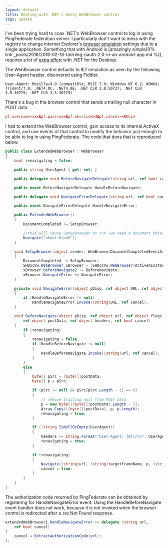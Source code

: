 ```yaml
---
layout: default
title: Dealing with .NET's messy WebBrowser control
tags: update
---
```


I've been trying hard to coax .NET's WebBrowser control to log in using PingFederate federation server. I particularly don't want to mess with the registry to change Internet Explorer's [browser emulation](https://msdn.microsoft.com/en-us/library/ee330730.aspx) settings due to a single application. Something that with Android is [amazingly simple]({% link _posts/2016/2016-02-18-tackling-oauth-2.0-in-an-android-app.md %}), requires a lot of [extra effort](http://stackoverflow.com/a/937636/1750924) with .NET for the Desktop.

The WebBrowser control defaults to IE7 emulation as seen by the following User-Agent header, discovered using Fiddler.

```text
User-Agent: Mozilla/4.0 (compatible; MSIE 7.0; Windows NT 6.2; WOW64; Trident/7.0; .NET4.0C; .NET4.0E; .NET CLR 2.0.50727; .NET CLR 3.0.30729; .NET CLR 3.5.30729)
```

There's a bug in the browser control that sends a trailing null character in POST data.

```conf
pf.username=xxx&pf.pass=xxx&pf.ok=clicked&pf.cancel=<NULL>
```

I had to extend the WebBrowser control, gain access to its internal ActiveX control, and use events of that control to modify the behavior just enough to be able to log in using PingFederate. The code that does that is reproduced below.

```c#
public class ExtendedWebBrowser : WebBrowser
{
    bool renavigating = false;

    public string UserAgent { get; set; }

    public delegate void BeforeNavigateDelegate(string url, ref bool cancel);

    public event BeforeNavigateDelegate HandleBeforeNavigate;

    public delegate void NavigateErrorDelegate(string url, ref bool cancel);

    public event NavigateErrorDelegate HandleNavigateError;

    public ExtendedWebBrowser()
    {
        DocumentCompleted += SetupBrowser;

        //this will cause SetupBrowser to run (we need a document object)
        Navigate("about:blank");
    }

    void SetupBrowser(object sender, WebBrowserDocumentCompletedEventArgs e)
    {
        DocumentCompleted -= SetupBrowser;
        SHDocVw.WebBrowser xBrowser = (SHDocVw.WebBrowser)ActiveXInstance;
        xBrowser.BeforeNavigate2 += BeforeNavigate;
        xBrowser.NavigateError += NavigateError;
    }

    private void NavigateError(object pDisp, ref object URL, ref object Frame, ref object StatusCode, ref bool Cancel)
    {
        if (HandleNavigateError != null)
            HandleNavigateError.Invoke((string)URL, ref Cancel);
    }

    void BeforeNavigate(object pDisp, ref object url, ref object flags, ref object targetFrameName,
        ref object postData, ref object headers, ref bool cancel)
    {
        if (renavigating)
        {
            renavigating = false;
            if (HandleBeforeNavigate != null)
            {
                HandleBeforeNavigate.Invoke((string)url, ref cancel);
            }
        }
        else
        {
            byte[] pSrc = (byte[])postData;
            byte[] p = pSrc;

            if (pSrc != null && pSrc[pSrc.Length - 1] == 0)
            {
                // remove trailing null from POST data
                p = new byte[((byte[])postData).Length - 1];
                Array.Copy(((byte[])postData), p, p.Length);
                renavigating = true;
            }

            if (!string.IsNullOrEmpty(UserAgent))
            {
                headers += string.Format("User-Agent: {0}\r\n", UserAgent);
                renavigating = true;
            }

            if (renavigating)
            {
                Navigate((string)url, (string)targetFrameName, p, (string)headers);
                cancel = true;
            }
        }
    }
}
```

The authorization code returned by PingFederate can be obtained by registering for HandleNavigateError event. Using the HandleBeforeNavigate event handler does not work, because it is not invoked when the browser control is redirected after a `302` Not Found response.

```c#
extendedWebBrowser1.HandleNavigateError += delegate (string url,
    ref bool cancel)
{
    cancel = ExtractAuthorizationCode(url);
};
```
